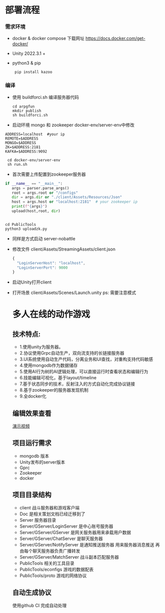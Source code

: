 
  # 部署流程
  ### 需求环境
  - docker & docker compose 
      下载网址  https://docs.docker.com/get-docker/
 
  - Unity 2022.3.1 +
  - python3 & pip

      ```
       pip install kazoo
      ```

  ### 编译
  - 使用 buildforci.sh  编译服务器代码

    ```
    cd arpgfun 
    mkdir publish 
    sh buildforci.sh 
    ```
  - 启动环境 mongo 和 zookeeper
   docker-env/server-env中修改
  ```
  ADDRESS=localhost  #your ip
  REMOTE=$ADDRESS
  MONGO=$ADDRESS
  ZK=$ADDRESS:2181
  KAFKA=$ADDRESS:9092
  ``` 

  ```
   cd docker-env/server-env
   sh run.sh
  ```
  - 首次需要上传配置到zookeeper服务器
```python
if __name__ == "__main__":
   args = parser.parse_args()
   root = args.root or "/configs"
   dir = args.dir or "./client/Assets/Resources/Json"
   host = args.host or "localhost:2181"  # your zookeeper ip
   print(f"{args}")
   upload(host,root, dir)
 
```

   ```
   cd PublicTools 
   python3 uploadzk.py
   ```

- 同样是方式启动 server-nobattle

- 修改文件
  client/Assets/StreamingAssets/client.json

  ```js
  {
    "LoginServerHost": "localhost",
    "LoginServerPort": 9000
  }

  ```

- 启动Unity打开client 
- 打开场景 
  client/Assets/Scenes/Launch.unity
  ps:
   需要注意模式 

  # 多人在线的动作游戏 
  
 
 
  ## 技术特点:
  * 1.使用unity为服务器。<br/>
  * 2.协议使用Grpc自动生产，双向流支持的长链接服务器<br/>
  * 3.UI系统使用自动生产代码，分离业务和UI查找，对重构支持代码敏感<br/>
  * 4.使用mongodb作为数据储存<br/>
  * 5.使用AI行为树的AI逻辑处理，可以直接运行时查看状态和编辑行为<br/>
  * 6.技能编辑可视化，基于layout/timeline<br/>
  * 7.基于状态同步的技术，反射注入的方式自动化完成协议链接<br/>
  * 8.基于zookeeper的服务器发现机制
  * 9.全docker化
  

  ## 编辑效果查看
   [演示视频]( https://youtu.be/jZGbP2sA7vY )

  
  ## 项目运行需求
  *  mongodb 版本
  *  Unity发布的server版本
  *  Gprc
  *  Zookeeper
  *  docker
  
  ## 项目目录结构
  *  client 战斗服务器和游戏客户端
  *  Doc 是相关策划文档已经迁移到了 
  *  Server 服务器目录
  *  Server/GServer/LoginServer 是中心账号服务器
  *  Server/GServer/GServer 是网关服务器用来承载用户数据
  *  Server/GServer/ChatServer 是聊天服务器
  *  Server/GServer/NotifyServer 是通知推送服务器 用来服务器消息推送 再由每个聊天服务器负责广播转发
  *  Server/GServer/MatchServer 战斗副本匹配服务器
  *  PublicTools 相关的工具目录
  *  PublicTools/econfigs 游戏的数据配表
  *  PublicTools/proto 游戏的网络协议
 
  
  ## 自动生成协议
   使用github CI 完成自动处理
  
  
  
  
